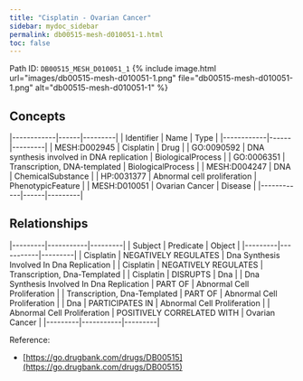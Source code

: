 ```yaml
---
title: "Cisplatin - Ovarian Cancer"
sidebar: mydoc_sidebar
permalink: db00515-mesh-d010051-1.html
toc: false 
---
```



Path ID: `DB00515_MESH_D010051_1`
{% include image.html url="images/db00515-mesh-d010051-1.png" file="db00515-mesh-d010051-1.png" alt="db00515-mesh-d010051-1" %}

## Concepts

|------------|------|---------|
| Identifier | Name | Type    |
|------------|------|---------|
| MESH:D002945 | Cisplatin | Drug |
| GO:0090592 | DNA synthesis involved in DNA replication | BiologicalProcess |
| GO:0006351 | Transcription, DNA-templated | BiologicalProcess |
| MESH:D004247 | DNA | ChemicalSubstance |
| HP:0031377 | Abnormal cell proliferation | PhenotypicFeature |
| MESH:D010051 | Ovarian Cancer | Disease |
|------------|------|---------|

## Relationships

|---------|-----------|---------|
| Subject | Predicate | Object  |
|---------|-----------|---------|
| Cisplatin | NEGATIVELY REGULATES | Dna Synthesis Involved In Dna Replication |
| Cisplatin | NEGATIVELY REGULATES | Transcription, Dna-Templated |
| Cisplatin | DISRUPTS | Dna |
| Dna Synthesis Involved In Dna Replication | PART OF | Abnormal Cell Proliferation |
| Transcription, Dna-Templated | PART OF | Abnormal Cell Proliferation |
| Dna | PARTICIPATES IN | Abnormal Cell Proliferation |
| Abnormal Cell Proliferation | POSITIVELY CORRELATED WITH | Ovarian Cancer |
|---------|-----------|---------|

Reference: 
  - [https://go.drugbank.com/drugs/DB00515](https://go.drugbank.com/drugs/DB00515)
